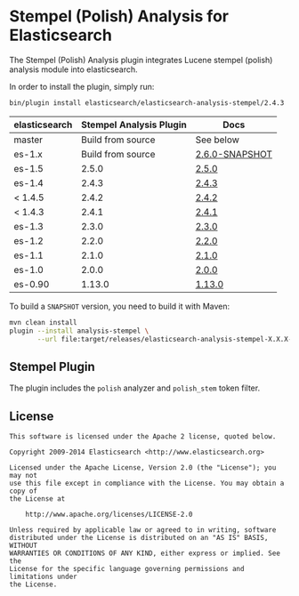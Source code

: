Stempel (Polish) Analysis for Elasticsearch
==================================

The Stempel (Polish) Analysis plugin integrates Lucene stempel (polish) analysis module into elasticsearch.

In order to install the plugin, simply run: 

```sh
bin/plugin install elasticsearch/elasticsearch-analysis-stempel/2.4.3
```

| elasticsearch |  Stempel Analysis Plugin  |   Docs     |  
|---------------|-----------------------|------------|
| master        |  Build from source    | See below  |
| es-1.x        |  Build from source    | [2.6.0-SNAPSHOT](https://github.com/elastic/elasticsearch-analysis-stempel/tree/es-1.x/#version-260-snapshot-for-elasticsearch-1x)  |
| es-1.5        |  2.5.0                | [2.5.0](https://github.com/elastic/elasticsearch-analysis-stempel/tree/v2.5.0/#version-250-for-elasticsearch-15)                  |
|    es-1.4              |     2.4.3         | [2.4.3](https://github.com/elasticsearch/elasticsearch-analysis-stempel/tree/v2.4.3/#version-243-for-elasticsearch-14)                  |
| < 1.4.5       |  2.4.2                | [2.4.2](https://github.com/elastic/elasticsearch-analysis-stempel/tree/v2.4.2/#version-242-for-elasticsearch-14)                  |
| < 1.4.3       |  2.4.1                | [2.4.1](https://github.com/elastic/elasticsearch-analysis-stempel/tree/v2.4.1/#version-241-for-elasticsearch-14)                  |
| es-1.3        |  2.3.0                | [2.3.0](https://github.com/elastic/elasticsearch-analysis-stempel/tree/v2.3.0/#stempel-polish-analysis-for-elasticsearch)  |
| es-1.2        |  2.2.0                | [2.2.0](https://github.com/elastic/elasticsearch-analysis-stempel/tree/v2.2.0/#stempel-polish-analysis-for-elasticsearch)  |
| es-1.1        |  2.1.0                | [2.1.0](https://github.com/elastic/elasticsearch-analysis-stempel/tree/v2.1.0/#stempel-polish-analysis-for-elasticsearch)  |
| es-1.0        |  2.0.0                | [2.0.0](https://github.com/elastic/elasticsearch-analysis-stempel/tree/v2.0.0/#stempel-polish-analysis-for-elasticsearch)  |
| es-0.90       |  1.13.0               | [1.13.0](https://github.com/elastic/elasticsearch-analysis-stempel/tree/v1.13.0/#stempel-polish-analysis-for-elasticsearch)  |

To build a `SNAPSHOT` version, you need to build it with Maven:

```bash
mvn clean install
plugin --install analysis-stempel \
       --url file:target/releases/elasticsearch-analysis-stempel-X.X.X-SNAPSHOT.zip
```

Stempel Plugin
-----------------

The plugin includes the `polish` analyzer and `polish_stem` token filter.

License
-------

    This software is licensed under the Apache 2 license, quoted below.

    Copyright 2009-2014 Elasticsearch <http://www.elasticsearch.org>

    Licensed under the Apache License, Version 2.0 (the "License"); you may not
    use this file except in compliance with the License. You may obtain a copy of
    the License at

        http://www.apache.org/licenses/LICENSE-2.0

    Unless required by applicable law or agreed to in writing, software
    distributed under the License is distributed on an "AS IS" BASIS, WITHOUT
    WARRANTIES OR CONDITIONS OF ANY KIND, either express or implied. See the
    License for the specific language governing permissions and limitations under
    the License.
